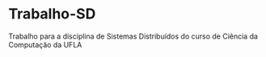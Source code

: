 # Trabalho-SD
Trabalho para a disciplina de Sistemas Distribuídos do curso de Ciência da Computação da UFLA
